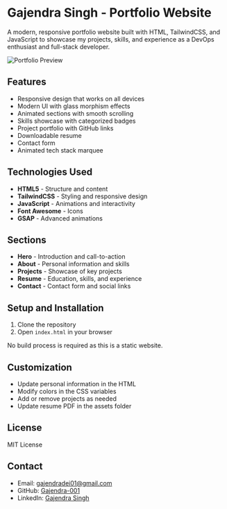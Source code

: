 # Gajendra Singh - Portfolio Website

A modern, responsive portfolio website built with HTML, TailwindCSS, and JavaScript to showcase my projects, skills, and experience as a DevOps enthusiast and full-stack developer.

![Portfolio Preview]([assets/portfolio-preview.png](https://gajendra-001.github.io/Portfolio/))

## Features

- Responsive design that works on all devices
- Modern UI with glass morphism effects
- Animated sections with smooth scrolling
- Skills showcase with categorized badges
- Project portfolio with GitHub links
- Downloadable resume
- Contact form
- Animated tech stack marquee

## Technologies Used

- **HTML5** - Structure and content
- **TailwindCSS** - Styling and responsive design
- **JavaScript** - Animations and interactivity
- **Font Awesome** - Icons
- **GSAP** - Advanced animations

## Sections

- **Hero** - Introduction and call-to-action
- **About** - Personal information and skills
- **Projects** - Showcase of key projects
- **Resume** - Education, skills, and experience
- **Contact** - Contact form and social links

## Setup and Installation

1. Clone the repository
2. Open `index.html` in your browser

No build process is required as this is a static website.

## Customization

- Update personal information in the HTML
- Modify colors in the CSS variables
- Add or remove projects as needed
- Update resume PDF in the assets folder

## License

MIT License

## Contact

- Email: gajendradei01@gmail.com
- GitHub: [Gajendra-001](https://github.com/Gajendra-001)
- LinkedIn: [Gajendra Singh](https://www.linkedin.com/in/gajendra-singh-246a932b8/)
